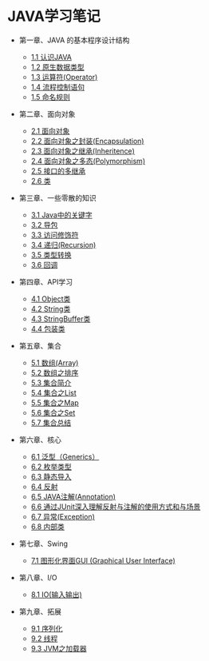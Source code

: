 JAVA学习笔记
=================
* 第一章、JAVA 的基本程序设计结构

    * [1.1  认识JAVA](./1.1认识JAVA.md)
    * [1.2  原生数据类型](./1.2原生数据类型.md)
    * [1.3  运算符(Operator)](./1.3运算符(Operator).md)
    * [1.4  流程控制语句](./1.4流程控制语句.md)
    * [1.5  命名规则](./1.5命名规则.md)
    
* 第二章、面向对象    
    
    * [2.1  面向对象](./2.1面向对象.md)
    * [2.2  面向对象之封装(Encapsulation)](./2.2面向对象之封装.md)
    * [2.3  面向对象之继承(Inheritence)](./2.3面向对象之继承.md)
    * [2.4  面向对象之多态(Polymorphism)](./2.4面向对象之多态.md)
    * [2.5  接口的多继承](./2.5接口的多继承.md)
    * [2.6  类](./2.6类.md)
    
* 第三章、一些零散的知识
     
     * [3.1  Java中的关键字](./3.1Java中的关键字.md)
     * [3.2  导包](./3.2导包.md)
     * [3.3  访问修饰符](./3.3访问修饰符.md)
     * [3.4  递归(Recursion)](./3.4递归(Recursion).md)
     * [3.5  类型转换](./3.5类型转换.md)
     * [3.6  回调](./3.6回调.md)
     
* 第四章、API学习
      
     * [4.1  Object类](./4.1Object类.md) 
     * [4.2  String类](./4.2String类.md)
     * [4.3  StringBuffer类](./4.3StringBuffer类.md)
     * [4.4  包装类](./4.4包装类.md)

* 第五章、集合

     * [5.1  数组(Array)](./5.1数组(Array).md)
     * [5.2  数组之排序](./5.2数组之排序.md)
     * [5.3  集合简介](./5.3集合简介.md)
     * [5.4  集合之List](./5.4集合之List.md)
     * [5.5  集合之Map](./5.5集合之Map.md)
     * [5.6  集合之Set](./5.6集合之Set.md)
     * [5.7  集合总结](./5.7集合总结.md)

* 第六章、核心

     * [6.1  泛型（Generics）](./6.1泛型.md)
     * [6.2  枚举类型](./6.2枚举类型.md)
     * [6.3  静态导入](./6.3静态导入.md)
     * [6.4  反射](./6.4反射.md)
     * [6.5  JAVA注解(Annotation)](./6.5JAVA注解(Annotation).md)
     * [6.6  通过JUnit深入理解反射与注解的使用方式和与场景](./6.6通过JUnit深入理解反射与注解的使用方式和与场景.md)
     * [6.7  异常(Exception)](./6.7异常(Exception).md)
     * [6.8  内部类](./6.8内部类.md)
     
* 第七章、Swing

     * [7.1  图形化界面GUI (Graphical User Interface) ](./7.1图形化界面GUI.md)
     
* 第八章、I/O

     * [8.1  IO(输入输出)](./8.1IO(输入输出).md)

* 第九章、拓展

     * [9.1  序列化](./9.1序列化.md)
     * [9.2  线程](./9.2线程.md)
     * [9.3  JVM之加载器](./9.3JVM之加载器.md)
















